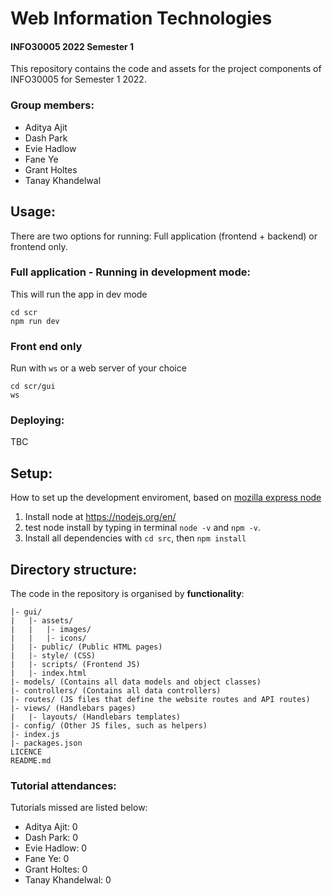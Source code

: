 # Web Information Technologies
#### INFO30005 2022 Semester 1 

This repository contains the code and assets for the project components of INFO30005 for Semester 1 2022.

### Group members:
- Aditya Ajit
- Dash Park
- Evie Hadlow
- Fane Ye
- Grant Holtes
- Tanay Khandelwal

## Usage:
There are two options for running: Full application (frontend + backend) or frontend only.

### Full application - Running in development mode:
This will run the app in dev mode
```
cd scr
npm run dev 
```

### Front end only
Run with ```ws``` or a web server of your choice
```
cd scr/gui
ws
```

### Deploying:
TBC

## Setup:
How to set up the development enviroment, based on [mozilla express node](https://developer.mozilla.org/en-US/docs/Learn/Server-side/Express_Nodejs/development_environment)
1. Install node at https://nodejs.org/en/
2. test node install by typing in terminal ```node -v``` and ```npm -v```.
3. Install all dependencies with ```cd src```, then ```npm install```


## Directory structure:
The code in the repository is organised by **functionality**:
```
|- gui/
|	|- assets/
|	|	|- images/
|	|	|- icons/
|	|- public/ (Public HTML pages)
|	|- style/ (CSS)
|	|- scripts/ (Frontend JS)
|	|- index.html
|- models/ (Contains all data models and object classes)
|- controllers/ (Contains all data controllers)
|- routes/ (JS files that define the website routes and API routes)
|- views/ (Handlebars pages)
|	|- layouts/ (Handlebars templates)
|- config/ (Other JS files, such as helpers)
|- index.js
|- packages.json
LICENCE
README.md
```

### Tutorial attendances:

Tutorials missed are listed below:
- Aditya Ajit: 0
- Dash Park: 0
- Evie Hadlow: 0
- Fane Ye: 0
- Grant Holtes: 0
- Tanay Khandelwal: 0